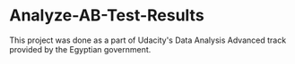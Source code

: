 # Analyze-AB-Test-Results
This project was done as a part of Udacity's Data Analysis Advanced track provided by the Egyptian government.
